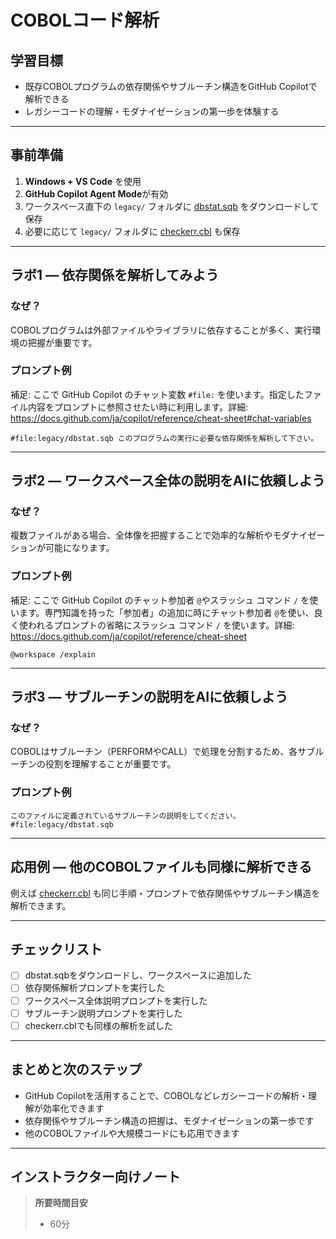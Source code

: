 # COBOLコード解析

## 学習目標
- 既存COBOLプログラムの依存関係やサブルーチン構造をGitHub Copilotで解析できる
- レガシーコードの理解・モダナイゼーションの第一歩を体験する

---

## 事前準備
1. **Windows + VS Code** を使用
2. **GitHub Copilot Agent Mode**が有効
3. ワークスペース直下の `legacy/` フォルダに [dbstat.sqb](https://www.ibm.com/docs/ja/db2/11.5.x?topic=SSEPGG_11.5.0/com.ibm.db2.luw.apdv.sample.doc/doc/cobol/s-dbstat-sqb.htm) をダウンロードして保存
4. 必要に応じて `legacy/` フォルダに [checkerr.cbl](https://www.ibm.com/docs/ja/db2/11.5.x?topic=SSEPGG_11.5.0/com.ibm.db2.luw.apdv.sample.doc/doc/cobol/s-checkerr-cbl.htm) も保存

---

## ラボ1 — 依存関係を解析してみよう

### なぜ？
COBOLプログラムは外部ファイルやライブラリに依存することが多く、実行環境の把握が重要です。

### プロンプト例
補足: ここで GitHub Copilot のチャット変数 `#file:` を使います。指定したファイル内容をプロンプトに参照させたい時に利用します。詳細: https://docs.github.com/ja/copilot/reference/cheat-sheet#chat-variables
```
#file:legacy/dbstat.sqb このプログラムの実行に必要な依存関係を解析して下さい。
```

---

## ラボ2 — ワークスペース全体の説明をAIに依頼しよう

### なぜ？
複数ファイルがある場合、全体像を把握することで効率的な解析やモダナイゼーションが可能になります。

### プロンプト例
補足: ここで GitHub Copilot のチャット参加者 `@`やスラッシュ コマンド `/` を使います。専門知識を持った「参加者」の追加に時にチャット参加者 `@`を使い、良く使われるプロンプトの省略にスラッシュ コマンド `/` を使います。詳細: https://docs.github.com/ja/copilot/reference/cheat-sheet
```
@workspace /explain
```

---

## ラボ3 — サブルーチンの説明をAIに依頼しよう

### なぜ？
COBOLはサブルーチン（PERFORMやCALL）で処理を分割するため、各サブルーチンの役割を理解することが重要です。

### プロンプト例
```
このファイルに定義されているサブルーチンの説明をしてください。#file:legacy/dbstat.sqb
```

---

## 応用例 — 他のCOBOLファイルも同様に解析できる

例えば [checkerr.cbl](https://www.ibm.com/docs/ja/db2/11.5.x?topic=SSEPGG_11.5.0/com.ibm.db2.luw.apdv.sample.doc/doc/cobol/s-checkerr-cbl.htm) も同じ手順・プロンプトで依存関係やサブルーチン構造を解析できます。

---

## チェックリスト
- [ ] dbstat.sqbをダウンロードし、ワークスペースに追加した
- [ ] 依存関係解析プロンプトを実行した
- [ ] ワークスペース全体説明プロンプトを実行した
- [ ] サブルーチン説明プロンプトを実行した
- [ ] checkerr.cblでも同様の解析を試した

---

## まとめと次のステップ
- GitHub Copilotを活用することで、COBOLなどレガシーコードの解析・理解が効率化できます
- 依存関係やサブルーチン構造の把握は、モダナイゼーションの第一歩です
- 他のCOBOLファイルや大規模コードにも応用できます

---

## インストラクター向けノート
> **所要時間目安**
> - 60分

